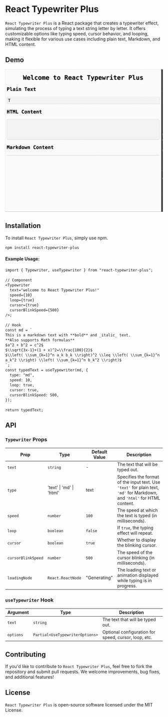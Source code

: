 # React Typewriter Plus

`React Typewriter Plus` is a React package that creates a typewriter effect, simulating the process of typing a text string letter by letter. It offers customizable options like typing speed, cursor behavior, and looping, making it flexible for various use cases including plain text, Markdown, and HTML content.

## Demo

![screenshot](https://github.com/ramey502/react-typewriter-plus/blob/master/docs/screenshot.gif)

## Installation

To install `React Typewriter Plus`, simply use npm.

```bash
npm install react-typewriter-plus
```

#### Example Usage:

```tsx
import { Typewriter, useTypewriter } from "react-typewriter-plus";

// Component
<Typewriter
  text="welcome to React Typewriter Plus!"
  speed={10}
  loop={true}
  cursor={true}
  cursorBlinkSpeed={500}
/>;

// Hook
const md = `
This is a markdown text with **bold** and _italic_ text.
**Also supports Math formulas**
$a^2 + b^2 = c^2$
$\\sqrt{3x-1}+(1 + x)^2=\\frac{100}{2}$
$\\left( \\sum_{k=1}^n a_k b_k \\right)^2 \\leq \\left( \\sum_{k=1}^n a_k^2 \\right) \\left( \\sum_{k=1}^n b_k^2 \\right)$
`;
const typedText = useTypewriter(md, {
  type: "md",
  speed: 10,
  loop: true,
  cursor: true,
  cursorBlinkSpeed: 500,
});

return typedText;
```

## API

### `Typewriter` Props

| Prop               | Type                     | Default Value | Description                                                  |
| ------------------ | ------------------------ | ------------- | ------------------------------------------------------------ |
| `text`             | `string`                 | -             | The text that will be typed out.                             |
| `type`             | 'text' \| 'md' \| 'html' | text          | Specifies the format of the input text. Use `'text'` for plain text, `'md'` for Markdown, and `'html'` for HTML content. |
| `speed`            | `number`                 | `100`         | The speed at which the text is typed (in milliseconds).      |
| `loop`             | `boolean`                | `false`       | If `true`, the typing effect will repeat.                    |
| `cursor`           | `boolean`                | `true`        | Whether to display the blinking cursor.                      |
| `cursorBlinkSpeed` | `number`                 | `500`         | The speed of the cursor blinking (in milliseconds).          |
| `loadingNode`      | `React.ReactNode`        | "Generating"  | The loading text or animation displayed while typing is in progress. |

### `useTypewriter` Hook

| Argument  | Type                            | Description                                          |
| --------- | ------------------------------- | ---------------------------------------------------- |
| `text`    | `string`                        | The text that will be typed out.                     |
| `options` | `Partial<UseTypewriterOptions>` | Optional configuration for speed, cursor, loop, etc. |

## Contributing

If you'd like to contribute to `React Typewriter Plus`, feel free to fork the repository and submit pull requests. We welcome improvements, bug fixes, and additional features!

## License

`React Typewriter Plus` is open-source software licensed under the MIT License.
